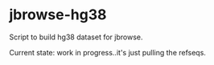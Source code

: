 # jbrowse-hg38
Script to build hg38 dataset for jbrowse.

Current state: work in progress..it's just pulling the refseqs.
